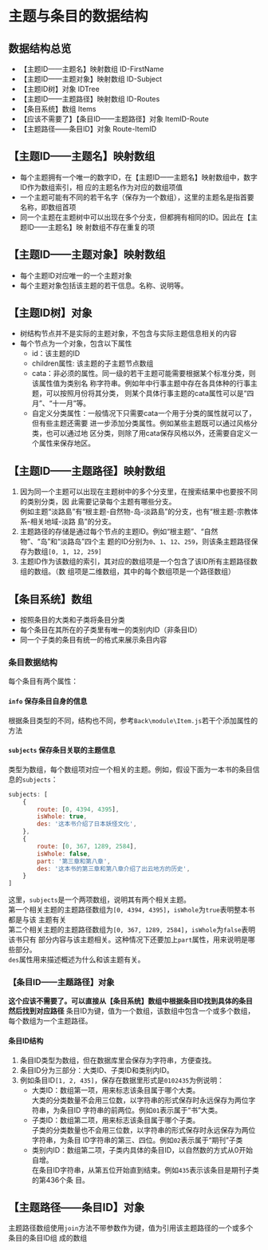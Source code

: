 # 主题与条目的数据结构


## 数据结构总览
* 【主题ID——主题名】映射数组            ID-FirstName
* 【主题ID——主题对象】映射数组          ID-Subject
* 【主题ID树】对象                     IDTree
* 【主题ID——主题路径】映射数组          ID-Routes
* 【条目系统】数组                     Items
* 【应该不需要了】【条目ID——主题路径】对象             ItemID-Route
* 【主题路径——条目ID】对象             Route-ItemID



## 【主题ID——主题名】映射数组
* 每个主题拥有一个唯一的数字ID，在【主题ID——主题名】映射数组中，数字ID作为数组索引，相
应的主题名作为对应的数组项值
* 一个主题可能有不同的若干名字（保存为一个数组），这里的主题名是指首要名称，即数组首项
* 同一个主题在主题树中可以出现在多个分支，但都拥有相同的ID。因此在【主题ID——主题名】映
射数组不存在重复的项



## 【主题ID——主题对象】映射数组
* 每个主题ID对应唯一的一个主题对象
* 每个主题对象包括该主题的若干信息。名称、说明等。



## 【主题ID树】对象
* 树结构节点并不是实际的主题对象，不包含与实际主题信息相关的内容
* 每个节点为一个对象，包含以下属性
    * id：该主题的ID
    * children属性: 该主题的子主题节点数组
    * cata：非必须的属性。同一级的若干主题可能需要根据某个标准分类，则该属性值为类别名
            称字符串。例如年中行事主题中存在各具体种的行事主题，可以按照月份将其分类，
            则某个具体行事主题的cata属性可以是“四月”、“十一月”等。
    * 自定义分类属性：一般情况下只需要cata一个用于分类的属性就可以了，但有些主题还需要
                    进一步添加分类属性。例如某些主题既可以通过风格分类，也可以通过地
                    区分类，则除了用cata保存风格以外，还需要自定义一个属性来保存地区。



## 【主题ID——主题路径】映射数组
1. 因为同一个主题可以出现在主题树中的多个分支里，在搜索结果中也要按不同的类别分类，因
此需要记录每个主题有哪些分支。  
例如主题“淡路島”有“根主题-自然物-岛-淡路島”的分支，也有“根主题-宗教体系-相关地域-淡路
島”的分支。
2. 主题路径的存储是通过每个节点的主题ID。例如“根主题”、“自然物”、“岛”和“淡路岛”四个主
题的ID分别为`0`、`1`、`12`、`259`，则该条主题路径保存为数组`[0, 1, 12, 259]`
3. 主题ID作为该数组的索引，其对应的数组项是一个包含了该ID所有主题路径数组的数组。（数
组项是二维数组，其中的每个数组项是一个路径数组）



## 【条目系统】数组
* 按照条目的大类和子类将条目分类
* 每个条目在其所在的子类里有唯一的类别内ID（非条目ID）
* 同一个子类的条目有统一的格式来展示条目内容
### 条目数据结构
每个条目有两个属性：
#### `info` 保存条目自身的信息
根据条目类型的不同，结构也不同，参考`Back\module\Item.js`若干个添加属性的方法
#### `subjects` 保存条目关联的主题信息
类型为数组，每个数组项对应一个相关的主题。例如，假设下面为一本书的条目信息的`subjects`：
```js
subjects: [
    {
        route: [0, 4394, 4395],
        isWhole: true,
        des: '这本书介绍了日本妖怪文化',
    },
    {
        route: [0, 367, 1289, 2584],
        isWhole: false,
        part: '第三章和第八章',
        des: '这本书的第三章和第八章介绍了出云地方的历史',
    }
]
```
这里，`subjects`是一个两项数组，说明其有两个相关主题。  
第一个相关主题的主题路径数组为`[0, 4394, 4395]`，`isWhole`为`true`表明整本书都是与该
主题有关  
第二个相关主题的主题路径数组为`[0, 367, 1289, 2584]`，`isWhole`为`false`表明该书只有
部分内容与该主题相关。这种情况下还要加上`part`属性，用来说明是哪些部分。  
`des`属性用来描述概述为什么和该主题有关。


### 【条目ID——主题路径】对象
**这个应该不需要了。可以直接从【条目系统】数组中根据条目ID找到具体的条目然后找到对应路径**
条目ID为键，值为一个数组，该数组中包含一个或多个数组，每个数组为一个主题路径。
#### 条目ID结构
1. 条目ID类型为数组，但在数据库里会保存为字符串，方便查找。
2. 条目ID分为三部分：大类ID、子类ID和类别内ID。
3. 例如条目ID`[1, 2, 435]`，保存在数据里形式是`0102435`为例说明：
    * 大类ID：数组第一项，用来标志该条目属于哪个大类。  
        大类的分类数量不会用三位数，以字符串的形式保存时永远保存为两位字符串，为条目ID
        字符串的前两位。例如`01`表示属于“书”大类。
    * 子类ID：数组第二项，用来标志该条目属于哪个子类。  
        子类的分类数量也不会用三位数，以字符串的形式保存时永远保存为两位字符串，为条目
        ID字符串的第三、四位。例如`02`表示属于“期刊”子类
    * 类别内ID：数组第二项，子类内具体的条目ID，以自然数的方式从0开始自增。  
        在条目ID字符串，从第五位开始直到结束。例如`435`表示该条目是期刊子类的第436个条
        目。



## 【主题路径——条目ID】对象
主题路径数组使用`join`方法不带参数作为键，值为引用该主题路径的一个或多个条目的条目ID组
成的数组
